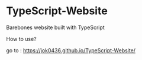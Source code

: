 # TypeScript-Website
Barebones website built with TypeScript

How to use?

go to : https://jok0436.github.io/TypeScript-Website/
